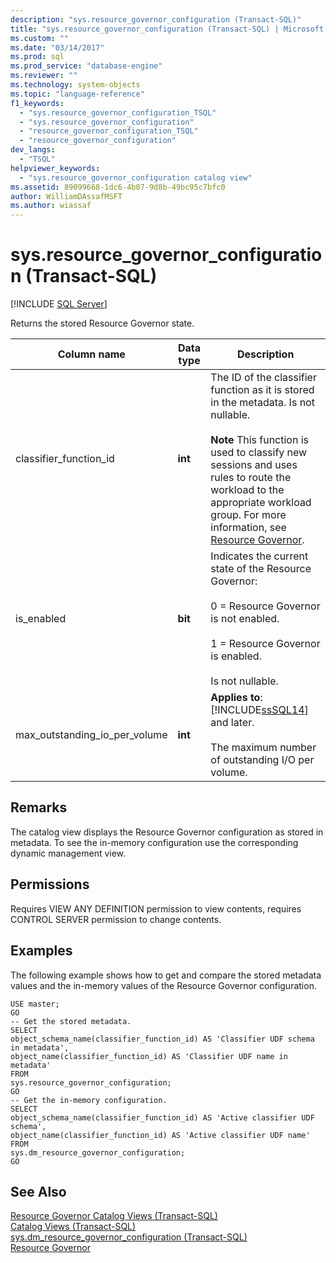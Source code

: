 ```yaml
---
description: "sys.resource_governor_configuration (Transact-SQL)"
title: "sys.resource_governor_configuration (Transact-SQL) | Microsoft Docs"
ms.custom: ""
ms.date: "03/14/2017"
ms.prod: sql
ms.prod_service: "database-engine"
ms.reviewer: ""
ms.technology: system-objects
ms.topic: "language-reference"
f1_keywords: 
  - "sys.resource_governor_configuration_TSQL"
  - "sys.resource_governor_configuration"
  - "resource_governor_configuration_TSQL"
  - "resource_governor_configuration"
dev_langs: 
  - "TSQL"
helpviewer_keywords: 
  - "sys.resource_governor_configuration catalog view"
ms.assetid: 89099668-1dc6-4b07-9d8b-49bc95c7bfc0
author: WilliamDAssafMSFT
ms.author: wiassaf
---
```

# sys.resource_governor_configuration (Transact-SQL)
[!INCLUDE [SQL Server](../../includes/applies-to-version/sqlserver.md)]

  Returns the stored Resource Governor state.  
  
|Column name|Data type|Description|  
|-----------------|---------------|-----------------|  
|classifier_function_id|**int**|The ID of the classifier function as it is stored in the metadata. Is not nullable.<br /><br /> **Note** This function is used to classify new sessions and uses rules to route the workload to the appropriate workload group. For more information, see [Resource Governor](../../relational-databases/resource-governor/resource-governor.md).|  
|is_enabled|**bit**|Indicates the current state of the Resource Governor:<br /><br /> 0 = Resource Governor is not enabled.<br /><br /> 1 = Resource Governor is enabled.<br /><br /> Is not nullable.|  
|max_outstanding_io_per_volume|**int**|**Applies to**: [!INCLUDE[ssSQL14](../../includes/sssql14-md.md)] and later.<br /><br /> The maximum number of outstanding I/O per volume.|  
  
## Remarks  
 The catalog view displays the Resource Governor configuration as stored in metadata. To see the in-memory configuration use the corresponding dynamic management view.  
  
## Permissions  
 Requires VIEW ANY DEFINITION permission to view contents, requires CONTROL SERVER permission to change contents.  
  
## Examples  
 The following example shows how to get and compare the stored metadata values and the in-memory values of the Resource Governor configuration.  
  
```  
USE master;  
GO  
-- Get the stored metadata.  
SELECT   
object_schema_name(classifier_function_id) AS 'Classifier UDF schema in metadata',   
object_name(classifier_function_id) AS 'Classifier UDF name in metadata'  
FROM   
sys.resource_governor_configuration;  
GO  
-- Get the in-memory configuration.  
SELECT   
object_schema_name(classifier_function_id) AS 'Active classifier UDF schema',   
object_name(classifier_function_id) AS 'Active classifier UDF name'  
FROM   
sys.dm_resource_governor_configuration;  
GO  
```  
  
## See Also  
 [Resource Governor Catalog Views &#40;Transact-SQL&#41;](../../relational-databases/system-catalog-views/resource-governor-catalog-views-transact-sql.md)   
 [Catalog Views &#40;Transact-SQL&#41;](../../relational-databases/system-catalog-views/catalog-views-transact-sql.md)   
 [sys.dm_resource_governor_configuration &#40;Transact-SQL&#41;](../../relational-databases/system-dynamic-management-views/sys-dm-resource-governor-configuration-transact-sql.md)   
 [Resource Governor](../../relational-databases/resource-governor/resource-governor.md)  
  
  
